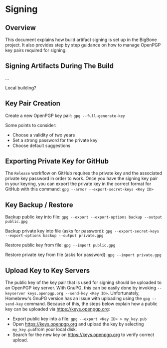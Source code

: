 # Signing

## Overview
This document explains how build artifact signing is set up in the BigBone project. It also provides step by step 
guidance on how to manage OpenPGP key pairs required for signing.

## Signing Artifacts During The Build
...

Local building?

## Key Pair Creation
Create a new OpenPGP key pair:
`gpg --full-generate-key`

Some points to consider:
* Choose a validity of two years
* Set a strong password for the private key
* Choose default suggestions 

## Exporting Private Key for GitHub
The `Release` workflow on GitHub requires the private key and the associated private key password in order to work. 
Once you have the signing key pair in your keyring, you can export the private key in the correct format for GitHub with
this command: `gpg --armor --export-secret-keys <Key ID>`

## Key Backup / Restore
Backup public key into file: 
`gpg --export --export-options backup --output public.gpg`

Backup private key into file (asks for password): 
`gpg --export-secret-keys --export-options backup --output private.gpg`

Restore public key from file: 
`gpg --import public.gpg`

Restore private key from file (asks for password): 
`gpg --import private.gpg`

## Upload Key to Key Servers
The public key of the key pair that is used for signing should be uploaded to an OpenPGP key server. With GnuPG, this
can be easily done by invoking `--keyserver keys.openpgp.org --send-key <Key ID>`. Unfortunately, Homebrew's 
GnuPG version has an issue with uploading using the `gpg --send-key` command. Because of this, the steps 
below explain how a public key can be uploaded via https://keys.openpgp.org:

* Export public key into a file: `gpg --export <Key ID> > my_key.pub`
* Open https://keys.openpgp.org and upload the key by selecting `my_key.pub`from your local disk.
* Search for the new key on https://keys.openpgp.org to verify correct upload.

